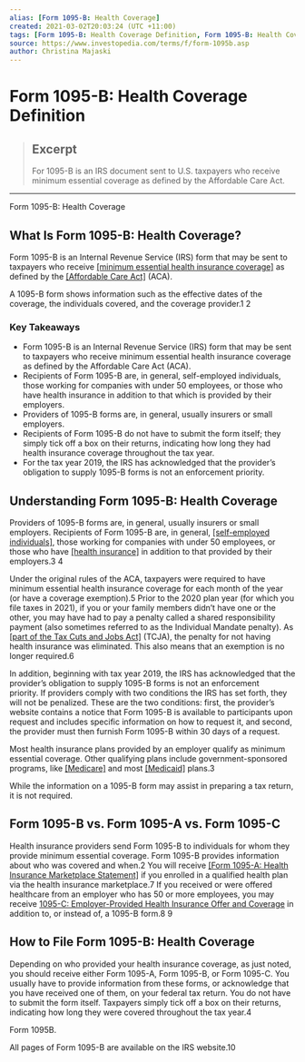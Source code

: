 ```yaml
---
alias: [Form 1095-B: Health Coverage]
created: 2021-03-02T20:03:24 (UTC +11:00)
tags: [Form 1095-B: Health Coverage Definition, Form 1095-B: Health Coverage]
source: https://www.investopedia.com/terms/f/form-1095b.asp
author: Christina Majaski
---
```


# Form 1095-B: Health Coverage Definition

> ## Excerpt
> For 1095-B is an IRS document sent to U.S. taxpayers who receive minimum essential coverage as defined by the Affordable Care Act.

---

Form 1095-B: Health Coverage
## What Is Form 1095-B: Health Coverage?

Form 1095-B is an Internal Revenue Service (IRS) form that may be sent to taxpayers who receive [[minimum essential health insurance coverage]](https://www.investopedia.com/terms/m/minimum-essential-coverage.asp) as defined by the [[Affordable Care Act]](https://www.investopedia.com/terms/a/affordable-care-act.asp) (ACA).

A 1095-B form shows information such as the effective dates of the coverage, the individuals covered, and the coverage provider.1 2

### Key Takeaways

-   Form 1095-B is an Internal Revenue Service (IRS) form that may be sent to taxpayers who receive minimum essential health insurance coverage as defined by the Affordable Care Act (ACA).
-   Recipients of Form 1095-B are, in general, self-employed individuals, those working for companies with under 50 employees, or those who have health insurance in addition to that which is provided by their employers.
-   Providers of 1095-B forms are, in general, usually insurers or small employers.
-   Recipients of Form 1095-B do not have to submit the form itself; they simply tick off a box on their returns, indicating how long they had health insurance coverage throughout the tax year.
-   For the tax year 2019, the IRS has acknowledged that the provider’s obligation to supply 1095-B forms is not an enforcement priority. 

## Understanding Form 1095-B: Health Coverage

Providers of 1095-B forms are, in general, usually insurers or small employers. Recipients of Form 1095-B are, in general, [[self-employed individuals]](https://www.investopedia.com/terms/s/self-employed-person.asp), those working for companies with under 50 employees, or those who have [[health insurance]](https://www.investopedia.com/articles/pf/08/private-health-insurance.asp) in addition to that provided by their employers.3 4

Under the original rules of the ACA, taxpayers were required to have minimum essential health insurance coverage for each month of the year (or have a coverage exemption).5 Prior to the 2020 plan year (for which you file taxes in 2021), if you or your family members didn’t have one or the other, you may have had to pay a penalty called a shared responsibility payment (also sometimes referred to as the Individual Mandate penalty). As [[part of the Tax Cuts and Jobs Act]](https://www.investopedia.com/taxes/how-gop-tax-bill-affects-you/) (TCJA), the penalty for not having health insurance was eliminated. This also means that an exemption is no longer required.6

In addition, beginning with tax year 2019, the IRS has acknowledged that the provider’s obligation to supply 1095-B forms is not an enforcement priority. If providers comply with two conditions the IRS has set forth, they will not be penalized. These are the two conditions: first, the provider’s website contains a notice that Form 1095-B is available to participants upon request and includes specific information on how to request it, and second, the provider must then furnish Form 1095-B within 30 days of a request.

Most health insurance plans provided by an employer qualify as minimum essential coverage. Other qualifying plans include government-sponsored programs, like [[Medicare]](https://www.investopedia.com/terms/m/medicare.asp) and most [[Medicaid]](https://www.investopedia.com/terms/m/medicaid.asp) plans.3

While the information on a 1095-B form may assist in preparing a tax return, it is not required.

## Form 1095-B vs. Form 1095-A vs. Form 1095-C

Health insurance providers send Form 1095-B to individuals for whom they provide minimum essential coverage. Form 1095-B provides information about who was covered and when.2 You will receive [[Form 1095-A: Health Insurance Marketplace Statement]](https://www.investopedia.com/terms/f/form-1095a.asp) if you enrolled in a qualified health plan via the health insurance marketplace.7 If you received or were offered healthcare from an employer who has 50 or more employees, you may receive [1095-C: Employer-Provided Health Insurance Offer and Coverage](https://www.investopedia.com/terms/f/form-1095c.asp) in addition to, or instead of, a 1095-B form.8 9

## How to File Form 1095-B: Health Coverage

Depending on who provided your health insurance coverage, as just noted, you should receive either Form 1095-A, Form 1095-B, or Form 1095-C. You usually have to provide information from these forms, or acknowledge that you have received one of them, on your federal tax return. You do not have to submit the form itself. Taxpayers simply tick off a box on their returns, indicating how long they were covered throughout the tax year.4

Form 1095B.

All pages of Form 1095-B are available on the IRS website.10

